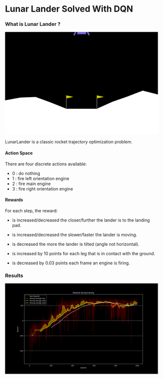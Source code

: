 # Lunar Lander Solved With DQN

### What is Lunar Lander ?

![LunarLander](https://raw.githubusercontent.com/iamtitouche/DeepRL/main/DQN/LunarLander/lunar_lander.gif)

LunarLander is a classic rocket trajectory optimization problem.

#### Action Space

There are four discrete actions available:

- $0$ : do nothing
- $1$ : fire left orientation engine
- $2$ : fire main engine
- $3$ : fire right orientation engine

#### Rewards

For each step, the reward:

- is increased/decreased the closer/further the lander is to the landing pad.

- is increased/decreased the slower/faster the lander is moving.

- is decreased the more the lander is tilted (angle not horizontal).

- is increased by $10$ points for each leg that is in contact with the ground.

- is decreased by $0.03$ points each frame an engine is firing.


### Results

![FrozenLake](https://raw.githubusercontent.com/iamtitouche/DeepRL/main/DQN/LunarLander/Training_Data_1/rewards.png)
